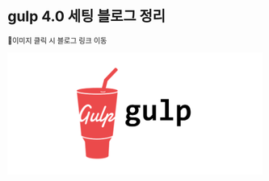 # gulp 4.0 세팅 블로그 정리
<p>🔗이미지 클릭 시 블로그 링크 이동</p>
<a href="https://jmjmjm.tistory.com/170" target="_blank" title="새창열림">
<img src="./gulp_img.png">
</a>
